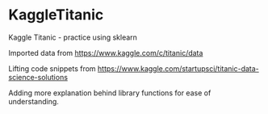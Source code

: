 # KaggleTitanic
Kaggle Titanic - practice using sklearn


Imported data from https://www.kaggle.com/c/titanic/data

Lifting code snippets from https://www.kaggle.com/startupsci/titanic-data-science-solutions

Adding more explanation behind library functions for ease of understanding.
